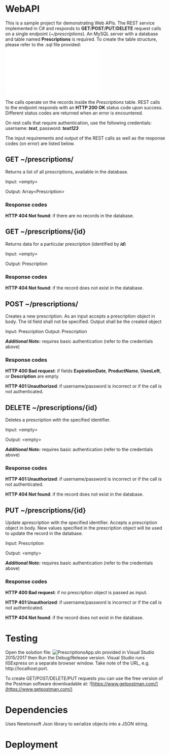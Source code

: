 # WebAPI

This is a sample project for demonstrating Web APIs. The REST service implemented in C# and responds to **GET**/**POST**/**PUT**/**DELETE** request calls on a single endpoint (_~/prescriptions_). An MySQL server with a database and table named **Prescriptions** is required. To create the table structure, please refer to the .sql file provided: ![migrations.sql](/migrations/migrations.sql)

The calls operate on the records inside the _Prescriptions_ table. REST calls to the endpoint responds with an **HTTP 200 OK** status code upon success. Different status codes are returned when an error is encountered.

On rest calls that require authentication, use the following credentials: username: **_test_**, password: _**test123**_

The input requirements and output of the REST calls as well as the response codes (on error) are listed below.

## GET ~/prescriptions/ ##
Returns a list of all prescriptions, available in the database.

Input: &lt;empty&gt;

Output: Array&lt;Prescription&gt;

### Response codes ###
**HTTP 404 Not found**: if there are no records in the database.

## GET ~/prescriptions/{id} ##
Returns data for a particular prescription (identified by **_id_**)

Input: &lt;empty&gt;

Output: Prescription

### Response codes ###
**HTTP 404 Not found**: if the record does not exist in the database.


## POST ~/prescriptions/ ##
Creates a new prescription. As an input accepts a prescription object in body. The Id field shall not be specified. Output shall be the created object

Input: Prescription
Output: Prescription

_**Additional Note:**_ requires basic authentication (refer to the credentials above)
### Response codes ###
**HTTP 400 Bad request**: if fields **ExpirationDate**, **ProductName**, **UsesLeft**, or **Description** are empty.

**HTTP 401 Unauthorized**: if username/password is incorrect or if the call is not authenticated.

## DELETE ~/prescriptions/{id} ##
Deletes a prescription with the specified identifier.

Input: &lt;empty&gt;

Output: &lt;empty&gt;

_**Additional Note:**_ requires basic authentication (refer to the credentials above)

### Response codes ###
**HTTP 401 Unauthorized**: if username/password is incorrect or if the call is not authenticated.

**HTTP 404 Not found**: if the record does not exist in the database.

## PUT ~/prescriptions/{id} ##
Update aprescription with the specified identifier. Accepts a prescription object in body. New values specified in the prescription object will be used to update the record in the database.

Input: Prescription

Output: &lt;empty&gt;

_**Additional Note:**_ requires basic authentication (refer to the credentials above)

### Response codes ###
**HTTP 400 Bad request**: if no prescription object is passed as input.

**HTTP 401 Unauthorized**: if username/password is incorrect or if the call is not authenticated.

**HTTP 404 Not found**: if the record does not exist in the database.

# Testing

Open the solution file: ![PrescriptionsApp.sln](/PrescriptionsApp.sln) provided in Visual Studio 2015/2017 then Run the Debug/Release version. Visual Studio runs IISExpress on a separate browser window. Take note of the URL, e.g. http://localhost:port.

To create GET/POST/DELETE/PUT requests you can use the free version of the Postman software downloadable at: ![https://www.getpostman.com/](https://www.getpostman.com/) 

# Dependencies

Uses Newtonsoft Json library to serialize objects into a JSON string.

# Deployment
